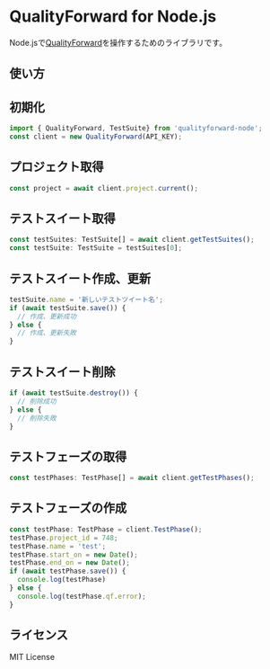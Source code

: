 # QualityForward for Node.js

Node.jsで[QualityForward](https://cloud.veriserve.co.jp/)を操作するためのライブラリです。

## 使い方

## 初期化

```js
import { QualityForward, TestSuite} from 'qualityforward-node';
const client = new QualityForward(API_KEY);
```

## プロジェクト取得

```js
const project = await client.project.current();
```

## テストスイート取得

```js
const testSuites: TestSuite[] = await client.getTestSuites();
const testSuite: TestSuite = testSuites[0];
```

## テストスイート作成、更新

```js
testSuite.name = '新しいテストツイート名';
if (await testSuite.save()) {
  // 作成、更新成功
} else {
  // 作成、更新失敗
}
```

## テストスイート削除

```js
if (await testSuite.destroy()) {
  // 削除成功
} else {
  // 削除失敗
}
```

## テストフェーズの取得

```js
const testPhases: TestPhase[] = await client.getTestPhases();
```

## テストフェーズの作成

```js
const testPhase: TestPhase = client.TestPhase();
testPhase.project_id = 748;
testPhase.name = 'test';
testPhase.start_on = new Date();
testPhase.end_on = new Date();
if (await testPhase.save()) {
  console.log(testPhase)
} else {
  console.log(testPhase.qf.error);
}
```

## ライセンス

MIT License
